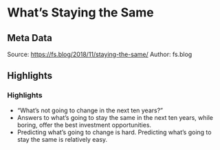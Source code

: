 # What’s Staying the Same

## Meta Data

Source:  https://fs.blog/2018/11/staying-the-same/ 
Author: fs.blog

## Highlights

### Highlights

- “What’s not going to change in the next ten years?”
- Answers to what’s going to stay the same in the next ten years, while boring, offer the best investment opportunities.
- Predicting what’s going to change is hard. Predicting what’s going to stay the same is relatively easy.
